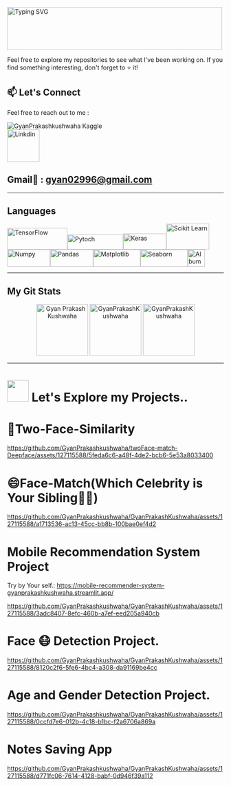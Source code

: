 <a href="https://git.io/typing-svg">
  <img src="https://readme-typing-svg.demolab.com/?lines=Hello👋🏻,good+to+see+you+🙃;I'm+Gyan+Prakash+Kushwaha😊;Let's+get+better+together+✊" alt="Typing SVG" width="500" height="100">
</a>

Feel free to explore my repositories to see what I've been working on. If you find something interesting, don't forget to ⭐️ it!

## 📫 Let's Connect

Feel free to reach out to me :

![GyanPrakashkushwaha Kaggle](https://kaggle-card.chienhsiang-hung.eu.org/api/svg?GyanPrakashkushwaha)
<br>
<a href="https://www.linkedin.com/in/GyanPrakashkushwaha">
<img src="https://static.vecteezy.com/system/resources/previews/017/339/624/original/linkedin-icon-free-png.png" alt="Linkdin" width = 75></a>

## Gmail📩 : gyan02996@gmail.com
---
## Languages
<img src="https://www.quintagroup.com/blog/blog-images/machine-learning-libraries/tensorflow.png/@@images/image.png" alt="TensorFlow" width="140" height="50"/><img src="https://upload.wikimedia.org/wikipedia/commons/9/96/Pytorch_logo.png" alt="Pytoch" width="130" height="35"/><img src="https://keras.io/img/logo.png" alt="Keras" width="100" height="37"/><img src="https://upload.wikimedia.org/wikipedia/commons/thumb/0/05/Scikit_learn_logo_small.svg/2560px-Scikit_learn_logo_small.svg.png" alt="Scikit Learn" width="100" height="60"/><img src="https://upload.wikimedia.org/wikipedia/commons/thumb/3/31/NumPy_logo_2020.svg/2560px-NumPy_logo_2020.svg.png" alt="Numpy" width="100" height="40"/><img src="https://upload.wikimedia.org/wikipedia/commons/thumb/e/ed/Pandas_logo.svg/2560px-Pandas_logo.svg.png" alt="Pandas" width="100" height="40"/><img src="https://matplotlib.org/3.1.1/_static/logo2_compressed.svg" alt="Matplotlib" width="110" height="40"/><img src="https://seaborn.pydata.org/_images/logo-wide-lightbg.svg" alt="Seaborn" width="110" height="40"/><img src="https://albumentations.ai/docs/images/logo.png" alt="Albumnetations" width="40" height="40"/>


---



## My Git Stats
  <p align=center >
    <img src="https://github-readme-stats.vercel.app/api/top-langs?username=GyanPrakashKushwaha&show_icons=true&locale=en&layout=compact&theme=transparent&hide_border=true&hide=jupyter%20notebook" alt="Gyan Prakash Kushwaha" height=120>
    <img src="https://github-readme-streak-stats.herokuapp.com/?user=GyanPrakashKushwaha&theme=transparent&hide_border=true" alt="GyanPrakashKushwaha" height=120>
    <img src="https://github-readme-stats.vercel.app/api?username=GyanPrakashKushwaha&rank_icon=percentile&theme=transparent&hide_border=true&include_all_commits=true" alt="GyanPrakashKushwaha" height=120>
  </p>


---
# <img src="https://media.giphy.com/media/VgCDAzcKvsR6OM0uWg/giphy.gif" width="50"> Let's Explore my Projects..

# 👀Two-Face-Similarity
https://github.com/GyanPrakashkushwaha/twoFace-match-Deepface/assets/127115588/5feda6c6-a48f-4de2-bcb6-5e53a8033400

# 😄Face-Match(Which Celebrity is Your Sibling🤔💭)
https://github.com/GyanPrakashkushwaha/GyanPrakashKushwaha/assets/127115588/a1713536-ac13-45cc-bb8b-100bae0ef4d2

# Mobile Recommendation System Project

Try by Your self.: https://mobile-recommender-system-gyanprakashkushwaha.streamlit.app/

https://github.com/GyanPrakashkushwaha/GyanPrakashKushwaha/assets/127115588/3adc8407-8efc-460b-a7ef-eed205a940cb

# Face 😷 Detection Project.

https://github.com/GyanPrakashkushwaha/GyanPrakashKushwaha/assets/127115588/8120c2f6-5fe6-4bc4-a308-da91169be4cc

# Age and Gender Detection Project.

https://github.com/GyanPrakashkushwaha/GyanPrakashKushwaha/assets/127115588/0ccfd7e6-012b-4c18-b1bc-f2a6706a869a

# Notes Saving App

https://github.com/GyanPrakashkushwaha/GyanPrakashKushwaha/assets/127115588/d771fc06-7614-4128-babf-0d946f39a112




